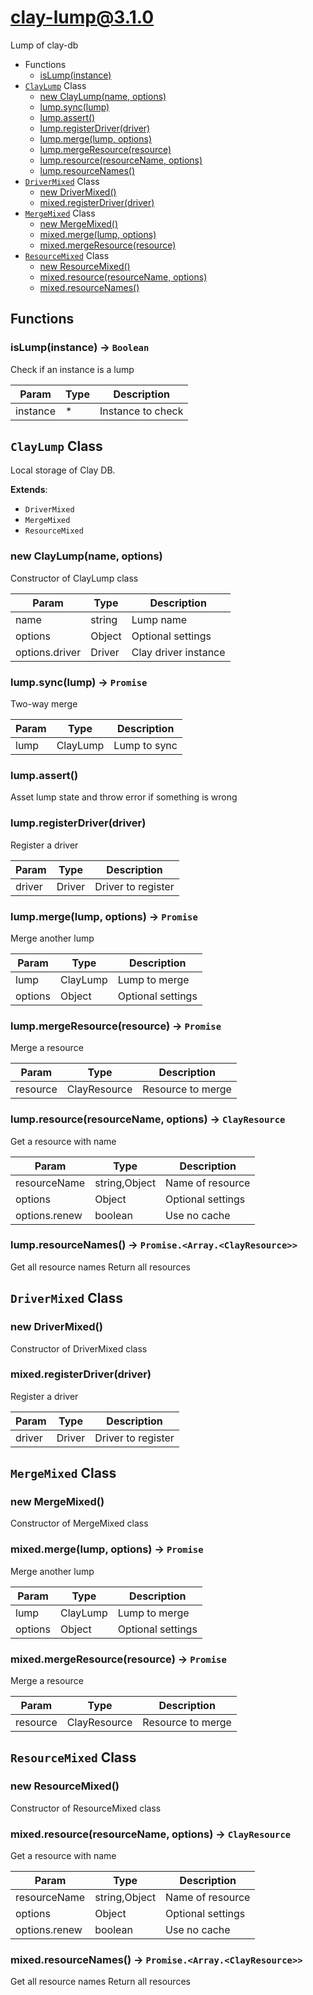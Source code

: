 # clay-lump@3.1.0

Lump of clay-db

+ Functions
  + [isLump(instance)](#clay-lump-function-is-lump)
+ [`ClayLump`](#clay-lump-classes) Class
  + [new ClayLump(name, options)](#clay-lump-classes-clay-lump-constructor)
  + [lump.sync(lump)](#clay-lump-classes-clay-lump-sync)
  + [lump.assert()](#clay-lump-classes-clay-lump-assert)
  + [lump.registerDriver(driver)](#clay-lump-classes-clay-lump-registerDriver)
  + [lump.merge(lump, options)](#clay-lump-classes-clay-lump-merge)
  + [lump.mergeResource(resource)](#clay-lump-classes-clay-lump-mergeResource)
  + [lump.resource(resourceName, options)](#clay-lump-classes-clay-lump-resource)
  + [lump.resourceNames()](#clay-lump-classes-clay-lump-resourceNames)
+ [`DriverMixed`](#clay-lump-classes) Class
  + [new DriverMixed()](#clay-lump-classes-driver-mixed-constructor)
  + [mixed.registerDriver(driver)](#clay-lump-classes-driver-mixed-registerDriver)
+ [`MergeMixed`](#clay-lump-classes) Class
  + [new MergeMixed()](#clay-lump-classes-merge-mixed-constructor)
  + [mixed.merge(lump, options)](#clay-lump-classes-merge-mixed-merge)
  + [mixed.mergeResource(resource)](#clay-lump-classes-merge-mixed-mergeResource)
+ [`ResourceMixed`](#clay-lump-classes) Class
  + [new ResourceMixed()](#clay-lump-classes-resource-mixed-constructor)
  + [mixed.resource(resourceName, options)](#clay-lump-classes-resource-mixed-resource)
  + [mixed.resourceNames()](#clay-lump-classes-resource-mixed-resourceNames)

## Functions

<a class='md-heading-link' name="clay-lump-function-is-lump" ></a>

### isLump(instance) -> `Boolean`

Check if an instance is a lump

| Param | Type | Description |
| ----- | --- | -------- |
| instance | * | Instance to check |



<a class='md-heading-link' name="clay-lump-classes"></a>

## `ClayLump` Class

Local storage of Clay DB.

**Extends**:

+ `DriverMixed`
+ `MergeMixed`
+ `ResourceMixed`



<a class='md-heading-link' name="clay-lump-classes-clay-lump-constructor" ></a>

### new ClayLump(name, options)

Constructor of ClayLump class

| Param | Type | Description |
| ----- | --- | -------- |
| name | string | Lump name |
| options | Object | Optional settings |
| options.driver | Driver | Clay driver instance |


<a class='md-heading-link' name="clay-lump-classes-clay-lump-sync" ></a>

### lump.sync(lump) -> `Promise`

Two-way merge

| Param | Type | Description |
| ----- | --- | -------- |
| lump | ClayLump | Lump to sync |


<a class='md-heading-link' name="clay-lump-classes-clay-lump-assert" ></a>

### lump.assert()

Asset lump state and throw error if something is wrong

<a class='md-heading-link' name="clay-lump-classes-clay-lump-registerDriver" ></a>

### lump.registerDriver(driver)

Register a driver

| Param | Type | Description |
| ----- | --- | -------- |
| driver | Driver | Driver to register |


<a class='md-heading-link' name="clay-lump-classes-clay-lump-merge" ></a>

### lump.merge(lump, options) -> `Promise`

Merge another lump

| Param | Type | Description |
| ----- | --- | -------- |
| lump | ClayLump | Lump to merge |
| options | Object | Optional settings |


<a class='md-heading-link' name="clay-lump-classes-clay-lump-mergeResource" ></a>

### lump.mergeResource(resource) -> `Promise`

Merge a resource

| Param | Type | Description |
| ----- | --- | -------- |
| resource | ClayResource | Resource to merge |


<a class='md-heading-link' name="clay-lump-classes-clay-lump-resource" ></a>

### lump.resource(resourceName, options) -> `ClayResource`

Get a resource with name

| Param | Type | Description |
| ----- | --- | -------- |
| resourceName | string,Object | Name of resource |
| options | Object | Optional settings |
| options.renew | boolean | Use no cache |


<a class='md-heading-link' name="clay-lump-classes-clay-lump-resourceNames" ></a>

### lump.resourceNames() -> `Promise.<Array.<ClayResource>>`

Get all resource names
Return all resources

<a class='md-heading-link' name="clay-lump-classes"></a>

## `DriverMixed` Class






<a class='md-heading-link' name="clay-lump-classes-driver-mixed-constructor" ></a>

### new DriverMixed()

Constructor of DriverMixed class



<a class='md-heading-link' name="clay-lump-classes-driver-mixed-registerDriver" ></a>

### mixed.registerDriver(driver)

Register a driver

| Param | Type | Description |
| ----- | --- | -------- |
| driver | Driver | Driver to register |


<a class='md-heading-link' name="clay-lump-classes"></a>

## `MergeMixed` Class






<a class='md-heading-link' name="clay-lump-classes-merge-mixed-constructor" ></a>

### new MergeMixed()

Constructor of MergeMixed class



<a class='md-heading-link' name="clay-lump-classes-merge-mixed-merge" ></a>

### mixed.merge(lump, options) -> `Promise`

Merge another lump

| Param | Type | Description |
| ----- | --- | -------- |
| lump | ClayLump | Lump to merge |
| options | Object | Optional settings |


<a class='md-heading-link' name="clay-lump-classes-merge-mixed-mergeResource" ></a>

### mixed.mergeResource(resource) -> `Promise`

Merge a resource

| Param | Type | Description |
| ----- | --- | -------- |
| resource | ClayResource | Resource to merge |


<a class='md-heading-link' name="clay-lump-classes"></a>

## `ResourceMixed` Class






<a class='md-heading-link' name="clay-lump-classes-resource-mixed-constructor" ></a>

### new ResourceMixed()

Constructor of ResourceMixed class



<a class='md-heading-link' name="clay-lump-classes-resource-mixed-resource" ></a>

### mixed.resource(resourceName, options) -> `ClayResource`

Get a resource with name

| Param | Type | Description |
| ----- | --- | -------- |
| resourceName | string,Object | Name of resource |
| options | Object | Optional settings |
| options.renew | boolean | Use no cache |


<a class='md-heading-link' name="clay-lump-classes-resource-mixed-resourceNames" ></a>

### mixed.resourceNames() -> `Promise.<Array.<ClayResource>>`

Get all resource names
Return all resources




